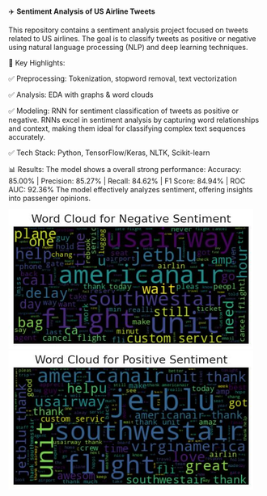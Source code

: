 ✈️ **Sentiment Analysis of US Airline Tweets**

This repository contains a sentiment analysis project focused on tweets related to US airlines. The goal is to classify tweets as positive or negative using natural language processing (NLP) and deep learning techniques.

🚀 Key Highlights:

 ✅ Preprocessing: Tokenization, stopword removal, text vectorization

 ✅ Analysis: EDA with graphs & word clouds

 ✅ Modeling: RNN for sentiment classification of tweets as positive or negative. RNNs excel in sentiment analysis by capturing word relationships and context, making them ideal for classifying complex text sequences accurately.

 ✅ Tech Stack: Python, TensorFlow/Keras, NLTK, Scikit-learn

📊 Results:
The model shows a overall strong performance: 
Accuracy: 85.00% | Precision: 85.27% | Recall: 84.62% | F1 Score: 84.94% | ROC AUC: 92.36%
The model effectively analyzes sentiment, offering insights into passenger opinions.


<p float="left"> 
  
  <img src="Project Screenshots/1738845793507.jpg"  />

  <img src="Project Screenshots/1738845793450.jpg" />
  
</p>





